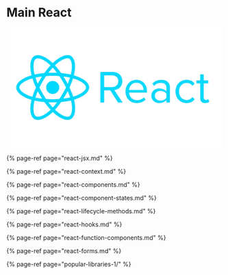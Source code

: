 # Main React

![](../../.gitbook/assets/react-logo.jpg)

{% page-ref page="react-jsx.md" %}

{% page-ref page="react-context.md" %}

{% page-ref page="react-components.md" %}

{% page-ref page="react-component-states.md" %}

{% page-ref page="react-lifecycle-methods.md" %}

{% page-ref page="react-hooks.md" %}

{% page-ref page="react-function-components.md" %}

{% page-ref page="react-forms.md" %}

{% page-ref page="popular-libraries-1/" %}




